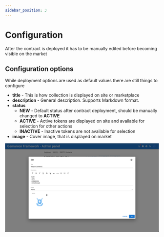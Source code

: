 ```yaml
---
sidebar_position: 3
---
```


# Configuration

After the contract is deployed it has to be manually edited before becoming visible on the market

## Configuration options

While deployment options are used as default values there are still things to configure

- **title** - This is how collection is displayed on site or marketplace
- **description** - General description. Supports Markdown format.
- **status**
  - **NEW** - Default status after contract deployment, should be manually changed to **ACTIVE**
  - **ACTIVE** - Active tokens are displayed on site and available for selection for other actions
  - **INACTIVE** - Inactive tokens are not available for selection
- **image** - Cover image, that is displayed on market

![ERC721 contract edit dialog](/img/admin/hierarchy/erc721/contract_edit_dialog.png)
